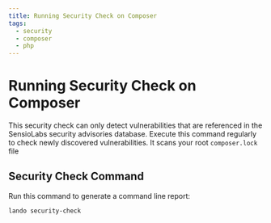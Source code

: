 ```yaml
---
title: Running Security Check on Composer
tags:
  - security
  - composer
  - php
---
```

# Running Security Check on Composer
This security check can only detect vulnerabilities that are referenced in the
SensioLabs security advisories database. Execute this command regularly to check
newly discovered vulnerabilities. It scans your root `composer.lock` file

## Security Check Command
Run this command to generate a command line report:
```bash
lando security-check
```
